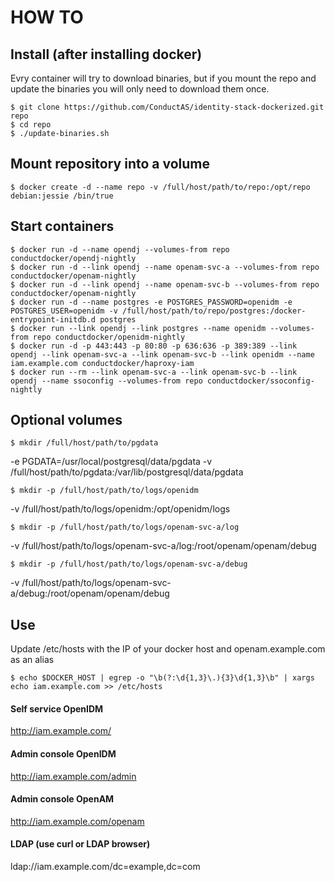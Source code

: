# HOW TO

## Install (after installing docker)
Evry container will try to download binaries, but if you mount the repo and update the binaries you will only need to download them once.

	$ git clone https://github.com/ConductAS/identity-stack-dockerized.git repo
	$ cd repo
	$ ./update-binaries.sh

## Mount repository into a volume
    $ docker create -d --name repo -v /full/host/path/to/repo:/opt/repo debian:jessie /bin/true

## Start containers
	$ docker run -d --name opendj --volumes-from repo conductdocker/opendj-nightly
	$ docker run -d --link opendj --name openam-svc-a --volumes-from repo conductdocker/openam-nightly
	$ docker run -d --link opendj --name openam-svc-b --volumes-from repo conductdocker/openam-nightly
	$ docker run -d --name postgres -e POSTGRES_PASSWORD=openidm -e POSTGRES_USER=openidm -v /full/host/path/to/repo/postgres:/docker-entrypoint-initdb.d postgres
	$ docker run --link opendj --link postgres --name openidm --volumes-from repo conductdocker/openidm-nightly
	$ docker run -d -p 443:443 -p 80:80 -p 636:636 -p 389:389 --link opendj --link openam-svc-a --link openam-svc-b --link openidm --name iam.example.com conductdocker/haproxy-iam
	$ docker run --rm --link openam-svc-a --link openam-svc-b --link opendj --name ssoconfig --volumes-from repo conductdocker/ssoconfig-nightly

## Optional volumes
	$ mkdir /full/host/path/to/pgdata
-e PGDATA=/usr/local/postgresql/data/pgdata -v /full/host/path/to/pgdata:/var/lib/postgresql/data/pgdata 

	$ mkdir -p /full/host/path/to/logs/openidm
-v /full/host/path/to/logs/openidm:/opt/openidm/logs 

	$ mkdir -p /full/host/path/to/logs/openam-svc-a/log
-v /full/host/path/to/logs/openam-svc-a/log:/root/openam/openam/debug

	$ mkdir -p /full/host/path/to/logs/openam-svc-a/debug
-v /full/host/path/to/logs/openam-svc-a/debug:/root/openam/openam/debug

## Use
Update /etc/hosts with the IP of your docker host and openam.example.com as an alias

	$ echo $DOCKER_HOST | egrep -o "\b(?:\d{1,3}\.){3}\d{1,3}\b" | xargs echo iam.example.com >> /etc/hosts

#### Self service OpenIDM
http://iam.example.com/
#### Admin console OpenIDM
http://iam.example.com/admin
#### Admin console OpenAM
http://iam.example.com/openam
#### LDAP (use curl or LDAP browser)
ldap://iam.example.com/dc=example,dc=com
